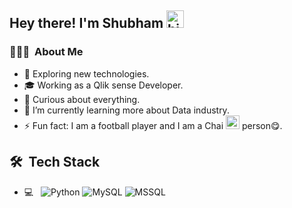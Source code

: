 ## Hey there! I'm Shubham  <img src="https://user-images.githubusercontent.com/1303154/88677602-1635ba80-d120-11ea-84d8-d263ba5fc3c0.gif" width="28px" alt="hi">

<h3> 👨🏻‍💻 &nbsp;About Me </h3>

- 🔭 Exploring new technologies.
- 🎓 Working as a Qlik sense Developer.
- 🤔 Curious about everything.
- 🌱 I’m currently learning more about Data industry.
- ⚡ Fun fact: I am a football player and I am a Chai <img src="http://static.skaip.org/img/emoticons/180x180/f6fcff/chai.gif" width="22px"> person😋.

## 🛠 &nbsp;Tech Stack

- 💻 &nbsp;
  ![Python](https://img.shields.io/badge/-Python-333333?style=flat-square&logo=python)
  ![MySQL](https://cdn.liveagent.com/app/uploads/2020/11/MySQL-Logo.png=MySQL)
  ![MSSQL](http://yellowsys.fr/next/wp-content/uploads/2020/12/logo-microsoft-sql-server-595x3350-1-300x156=MsSQL)
  
  
<!---
ShubhamAwati/ShubhamAwati is a ✨ special ✨ repository because its `README.md` (this file) appears on your GitHub profile.
You can click the Preview link to take a look at your changes.
--->
